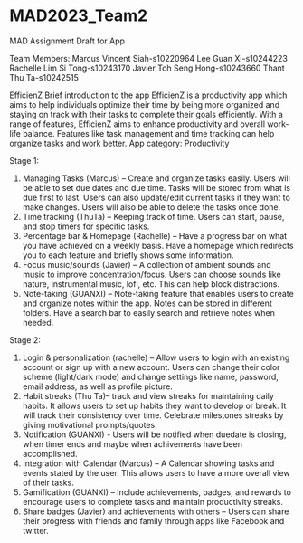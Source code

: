 # MAD2023_Team2
MAD Assignment Draft for App

Team Members:
Marcus Vincent Siah-s10220964
Lee Guan Xi-s10244223
Rachelle Lim Si Tong-s10243170
Javier Toh Seng Hong-s10243660
Thant Thu Ta-s10242515

EfficienZ
Brief introduction to the app
EfficienZ is a productivity app which aims to help individuals optimize their time by being more organized and staying on track with their tasks to complete their goals efficiently. With a range of features, EfficienZ aims to enhance productivity and overall work-life balance. Features like task management and time tracking can help organize tasks and work better. 
App category: Productivity

Stage 1:
1.	Managing Tasks (Marcus) – Create and organize tasks easily. Users will be able to set due dates and due time. Tasks will be stored from what is due first to last. Users can also update/edit current tasks if they want to make changes. Users will also be able to delete the tasks once done.
2.	Time tracking (ThuTa) – Keeping track of time. Users can start, pause, and stop timers for specific tasks.
3.	Percentage bar & Homepage (Rachelle) – Have a progress bar on what you have achieved on a weekly basis. Have a homepage which redirects you to each feature and briefly shows some information.
4.	Focus music/sounds (Javier) – A collection of ambient sounds and music to improve concentration/focus. Users can choose sounds like nature, instrumental music, lofi, etc. This can help block distractions. 
5.	Note-taking (GUANXI) – Note-taking feature that enables users to create and organize notes within the app. Notes can be stored in different folders. Have a search bar to easily search and retrieve notes when needed. 


Stage 2:
1.	Login & personalization (rachelle) – Allow users to login with an existing account or sign up with a new account. Users can change their color scheme (light/dark mode) and change settings like name, password, email address, as well as profile picture.
2.	Habit streaks (Thu Ta)– track and view streaks for maintaining daily habits. It allows users to set up habits they want to develop or break. It will track their consistency over time. Celebrate milestones streaks by giving motivational prompts/quotes. 
3.	Notification (GUANXI) - Users will be notified when duedate is closing, when timer ends and maybe when achivements have been accomplished. 
4.	Integration with Calendar (Marcus) – A Calendar showing tasks and events stated by the user. This allows users to have a more overall view of their tasks. 
5.	Gamification (GUANXI) – Include achievements, badges, and rewards to encourage users to complete tasks and maintain productivity streaks.
6.	Share badges (Javier) and achievements with others – Users can share their progress with friends and family through apps like Facebook and twitter. 	


